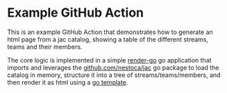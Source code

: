 # Example GitHub Action

This is an example GitHub Action that demonstrates how to generate an html page from a jac catalog, showing a table of the different streams, teams and their members.

The core logic is implemented in a simple [render-go](render-go) go application that imports and leverages the
[github.com/nestoca/jac](../../jac) go package to load the catalog in memory, structure it into a tree of
streams/teams/members, and then render it as html using a [go template](templates/teams.html).
